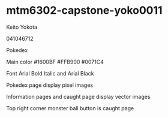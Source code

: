 # mtm6302-capstone-yoko0011
Keito Yokota

041046712

Pokedex

Main color #1600BF #FFB900 #0071C4

Font Arial Bold Italic and Arial Black

Pokedex page display pixel images

Information pages and caught page display vector images

Top right corner monster ball button is caught page